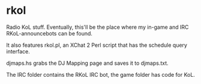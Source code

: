 rkol
====

Radio KoL stuff. Eventually, this'll be the place where my in-game and IRC RKoL-announcebots can be found.

It also features rkol.pl, an XChat 2 Perl script that has the schedule query interface.


djmaps.hs grabs the DJ Mapping page and saves it to djmaps.txt.

The IRC folder contains the RKoL IRC bot, the game folder has code for KoL.
